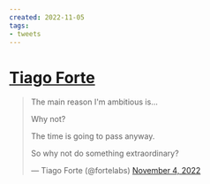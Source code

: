 ```yaml
---
created: 2022-11-05
tags:
- tweets
---
```

   
# [Tiago Forte](https://twitter.com/fortelabs/status/1588456065917665280)   
   
> The main reason I'm ambitious is...     
>      
> Why not?     
>      
> The time is going to pass anyway.     
>      
> So why not do something extraordinary?   
>    
> — Tiago Forte (@fortelabs) [November 4, 2022](https://twitter.com/fortelabs/status/1588456065917665280?ref_src=twsrc%5Etfw)